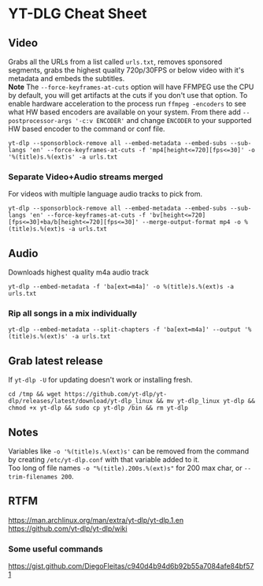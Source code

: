 # YT-DLG Cheat Sheet

## Video
Grabs all the URLs from a list called `urls.txt`, removes sponsored segments, grabs the highest quality 720p/30FPS or below video with it's metadata and embeds the subtitles.  
**Note** The `--force-keyframes-at-cuts` option will have FFMPEG use the CPU by default, you will get artifacts at the cuts if you don't use that option. To enable hardware acceleration to the process run `ffmpeg -encoders` to see what HW based encoders are available on your system. From there add `--postprocessor-args '-c:v ENCODER'` and change `ENCODER` to your supported HW based encoder to the command or conf file.
```
yt-dlp --sponsorblock-remove all --embed-metadata --embed-subs --sub-langs 'en' --force-keyframes-at-cuts -f 'mp4[height<=720][fps<=30]' -o '%(title)s.%(ext)s' -a urls.txt
```
### Separate Video+Audio streams merged
For videos with multiple language audio tracks to pick from.
```
yt-dlp --sponsorblock-remove all --embed-metadata --embed-subs --sub-langs 'en' --force-keyframes-at-cuts -f 'bv[height<=720][fps<=30]+ba/b[height<=720][fps<=30]' --merge-output-format mp4 -o %(title)s.%(ext)s -a urls.txt
```
## Audio
Downloads highest quality m4a audio track
```
yt-dlp --embed-metadata -f 'ba[ext=m4a]' -o %(title)s.%(ext)s -a urls.txt
```
### Rip all songs in a mix individually  
```
yt-dlp --embed-metadata --split-chapters -f 'ba[ext=m4a]' --output '%(title)s.%(ext)s' -a urls.txt
```
## Grab latest release
If `yt-dlp -U` for updating doesn't work or installing fresh.
```
cd /tmp && wget https://github.com/yt-dlp/yt-dlp/releases/latest/download/yt-dlp_linux && mv yt-dlp_linux yt-dlp && chmod +x yt-dlp && sudo cp yt-dlp /bin && rm yt-dlp
```
## Notes
Variables like `-o '%(title)s.%(ext)s'` can be removed from the command by creating `/etc/yt-dlp.conf` with that variable added to it.  
Too long of file names `-o "%(title).200s.%(ext)s"` for 200 max char, or `--trim-filenames 200`.

## RTFM  
https://man.archlinux.org/man/extra/yt-dlp/yt-dlp.1.en  
https://github.com/yt-dlp/yt-dlp/wiki

### Some useful commands  
https://gist.github.com/DiegoFleitas/c940d4b94d6b92b55a7084afe84bf571
